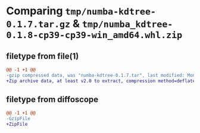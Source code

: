 # Comparing `tmp/numba-kdtree-0.1.7.tar.gz` & `tmp/numba_kdtree-0.1.8-cp39-cp39-win_amd64.whl.zip`

## filetype from file(1)

```diff
@@ -1 +1 @@
-gzip compressed data, was "numba-kdtree-0.1.7.tar", last modified: Mon Apr 24 18:41:55 2023, max compression
+Zip archive data, at least v2.0 to extract, compression method=deflate
```

## filetype from diffoscope

```diff
@@ -1 +1 @@
-GzipFile
+ZipFile
```

